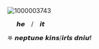 ![1000003743](https://github.com/user-attachments/assets/713e1ed4-6dc2-46d7-a674-4636102ee50a)

  ⠀⠀𝙝𝙚  ⠀/  ⠀𝙞𝙩 
                     ⠀










                                      
𖤐  𝙣𝙚𝙥𝙩𝙪𝙣𝙚 𝙠𝙞𝙣𝙨/𝙞𝙧𝙡𝙨 𝙙𝙣𝙞𝙪f

 
